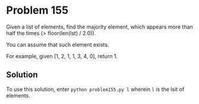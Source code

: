 # Problem 155

Given a list of elements, find the majority element, which appears more than
half the times (> floor(len(lst) / 2.0)).

You can assume that such element exists.

For example, given [1, 2, 1, 1, 3, 4, 0], return 1.

## Solution

To use this solution, enter `python problem155.py l` wherein `l` is the
lsit of elements.